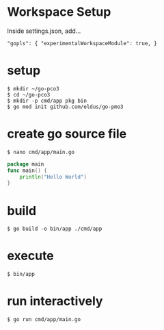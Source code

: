 # Workspace Setup
Inside settings.json, add...
```code
"gopls": { "experimentalWorkspaceModule": true, }
```
# setup
```console
$ mkdir ~/go-pco3
$ cd ~/go-pco3
$ mkdir -p cmd/app pkg bin
$ go mod init github.com/eldus/go-pmo3
```
# create go source file
```console
$ nano cmd/app/main.go
```
```go
package main
func main() {
    println("Hello World")
}
```
# build
```console
$ go build -o bin/app ./cmd/app
```
# execute
```console
$ bin/app
```
# run interactively
```console
$ go run cmd/app/main.go
```
